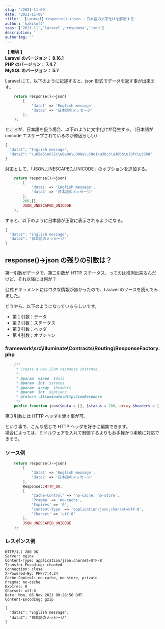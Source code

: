 ```yaml
---
slug: '/2021-11-09'
date: '2021-11-09'
title: '【Laravel】response()->json ：日本語の文字化けを解消する'
author: 'kakisoft'
tags: ['2021-11','laravel','response','json']
description: ''
authorImg: ''
---
```


**【 環境 】**  
**Laravel のバージョン： 8.16.1**  
**PHP のバージョン： 7.4.7**  
**MySQL のバージョン： 5.7**  


Laravel にて、以下のように記述すると、json 形式でデータを返す事が出来ます。  
```php
    return response()->json(
        [
            'data1' => 'English message',
            'data2' => '日本語のメッセージ'
        ],
    );
```

ところが、日本語を扱う場合、以下のように文字化けが発生する。（日本語が unicode エスケープされているのが原因らしい）
```php
{
  "data1": "English message",
  "data2": "\u65e5\u672c\u8a9e\u306e\u30e1\u30c3\u30bb\u30fc\u30b8"
}
```

対策として、「JSON\_UNESCAPED\_UNICODE」のオプションを追加する。
```php
    return response()->json(
        [
            'data1' => 'English message',
            'data2' => '日本語のメッセージ'
        ],
        200,[],
        JSON_UNESCAPED_UNICODE
    );
```

すると、以下のように日本語が正常に表示されるようになる。
```php
{
  "data1": "English message",
  "data2": "日本語のメッセージ"
}
```

## response()->json の残りの引数は？
第一引数がデータで、第二引数が HTTP ステータス、ってのは推測出来るんだけど、それ以降には何が？  

公式ドキュメントにはロクな情報が無かったので、Laravel のソースを読んでみました。  

どうやら、以下のようになっているらしいです。  

 * 第１引数：データ
 * 第２引数：ステータス
 * 第３引数：ヘッダ
 * 第４引数：オプション

### framework\src\Illuminate\Contracts\Routing\ResponseFactory.php
```php
    /**
     * Create a new JSON response instance.
     *
     * @param  mixed  $data
     * @param  int  $status
     * @param  array  $headers
     * @param  int  $options
     * @return \Illuminate\Http\JsonResponse
     */
    public function json($data = [], $status = 200, array $headers = [], $options = 0);
```

第３引数には HTTP ヘッダを渡す事が可。  

という事で、こんな感じで HTTP ヘッダを好きに編集できます。  
場合によっては、ミドルウェアを入れて制御するよりもお手軽かつ柔軟に対応できそう。  

### ソース例
```php
    return response()->json(
        [
            'data1' => 'English message',
            'data2' => '日本語のメッセージ'
        ],
        Response::HTTP_OK,
        [
            'Cache-Control' => 'no-cache, no-store',
            'Pragma' => 'no-cache',
            'Expires' => '0',
            'Content-Type' => 'application/json;charset=UTF-8',
            'Charset' => 'utf-8'
        ],
        JSON_UNESCAPED_UNICODE
    );
```

### レスポンス例
```
HTTP/1.1 200 OK
Server: nginx
Content-Type: application/json;charset=UTF-8
Transfer-Encoding: chunked
Connection: close
X-Powered-By: PHP/7.4.24
Cache-Control: no-cache, no-store, private
Pragma: no-cache
Expires: 0
Charset: utf-8
Date: Mon, 08 Nov 2021 00:28:56 GMT
Content-Encoding: gzip

{
  "data1": "English message",
  "data2": "日本語のメッセージ"
}
```



